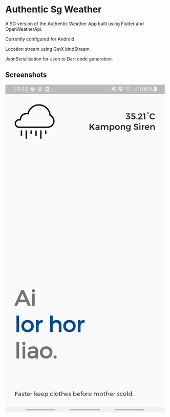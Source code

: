 # Authentic Sg Weather

A SG version of the Authentic Weather App built using Flutter and OpenWeatherApi.

Currently configured for Android.

Location stream using GetX bindStream.

JsonSerialization for Json to Dart code generation.

## Screenshots
![ScreenShot](screen_captures/Screenshot_20210708-193343.jpg)
